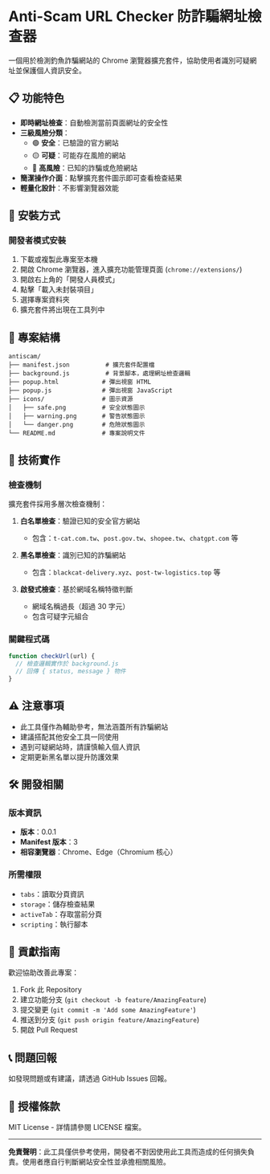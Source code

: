 # Anti-Scam URL Checker 防詐騙網址檢查器

一個用於檢測釣魚詐騙網站的 Chrome 瀏覽器擴充套件，協助使用者識別可疑網址並保護個人資訊安全。

## 📋 功能特色

- **即時網址檢查**：自動檢測當前頁面網址的安全性
- **三級風險分類**：
  - 🟢 **安全**：已驗證的官方網站
  - 🟡 **可疑**：可能存在風險的網站
  - 🔴 **高風險**：已知的詐騙或危險網站
- **簡潔操作介面**：點擊擴充套件圖示即可查看檢查結果
- **輕量化設計**：不影響瀏覽器效能

## 🚀 安裝方式

### 開發者模式安裝

1. 下載或複製此專案至本機
2. 開啟 Chrome 瀏覽器，進入擴充功能管理頁面 (`chrome://extensions/`)
3. 開啟右上角的「開發人員模式」
4. 點擊「載入未封裝項目」
5. 選擇專案資料夾
6. 擴充套件將出現在工具列中

## 📂 專案結構

```
antiscam/
├── manifest.json          # 擴充套件配置檔
├── background.js          # 背景腳本，處理網址檢查邏輯
├── popup.html            # 彈出視窗 HTML
├── popup.js              # 彈出視窗 JavaScript
├── icons/                # 圖示資源
│   ├── safe.png          # 安全狀態圖示
│   ├── warning.png       # 警告狀態圖示
│   └── danger.png        # 危險狀態圖示
└── README.md             # 專案說明文件
```

## 🔧 技術實作

### 檢查機制

擴充套件採用多層次檢查機制：

1. **白名單檢查**：驗證已知的安全官方網站
   - 包含：`t-cat.com.tw`、`post.gov.tw`、`shopee.tw`、`chatgpt.com` 等

2. **黑名單檢查**：識別已知的詐騙網站
   - 包含：`blackcat-delivery.xyz`、`post-tw-logistics.top` 等

3. **啟發式檢查**：基於網域名稱特徵判斷
   - 網域名稱過長（超過 30 字元）
   - 包含可疑字元組合

### 關鍵程式碼

```javascript
function checkUrl(url) {
  // 檢查邏輯實作於 background.js
  // 回傳 { status, message } 物件
}
```

## ⚠️ 注意事項

- 此工具僅作為輔助參考，無法涵蓋所有詐騙網站
- 建議搭配其他安全工具一同使用
- 遇到可疑網站時，請謹慎輸入個人資訊
- 定期更新黑名單以提升防護效果

## 🛠️ 開發相關

### 版本資訊
- **版本**：0.0.1
- **Manifest 版本**：3
- **相容瀏覽器**：Chrome、Edge（Chromium 核心）

### 所需權限
- `tabs`：讀取分頁資訊
- `storage`：儲存檢查結果
- `activeTab`：存取當前分頁
- `scripting`：執行腳本

## 🤝 貢獻指南

歡迎協助改善此專案：

1. Fork 此 Repository
2. 建立功能分支 (`git checkout -b feature/AmazingFeature`)
3. 提交變更 (`git commit -m 'Add some AmazingFeature'`)
4. 推送到分支 (`git push origin feature/AmazingFeature`)
5. 開啟 Pull Request

## 📞 問題回報

如發現問題或有建議，請透過 GitHub Issues 回報。

## 📄 授權條款

MIT License - 詳情請參閱 LICENSE 檔案。

---

**免責聲明**：此工具僅供參考使用，開發者不對因使用此工具而造成的任何損失負責。使用者應自行判斷網站安全性並承擔相關風險。
